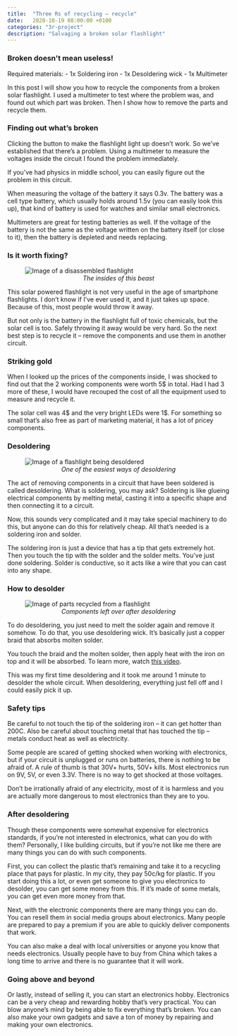 ```yaml
---
title:  "Three Rs of recycling – recycle"
date:   2020-10-19 08:00:00 +0100
categories: "3r-project"
description: "Salvaging a broken solar flashlight"
---
```

<h3>Broken doesn't mean useless!</h3>
Required materials:
- 1x Soldering iron
- 1x Desoldering wick
- 1x Multimeter

In this post I will show you how to recycle the components from a broken solar flashlight. I used a multimeter to test where the problem was, and found out which part was broken. Then I show how to remove the parts and recycle them.

<h3>Finding out what’s broken</h3>
Clicking the button to make the flashlight light up doesn’t work. So we’ve established that there’s a problem. Using a multimeter to measure the voltages inside the circuit I found the problem immediately. 

If you’ve had physics in middle school, you can easily figure out the problem in this circuit. 

When measuring the voltage of the battery it says 0.3v. The battery was a cell type battery, which usually holds around 1.5v (you can easily look this up), that kind of battery is used for watches and similar small electronics. 

Multimeters are great for testing batteries as well. If the voltage of the battery is not the same as the voltage written on the battery itself (or close to it), then the battery is depleted and needs replacing.

<h3>Is it worth fixing?</h3>
<figure>
<img src="{{ site.baseurl }}/images/disassembled-flashlight.jpg" alt="Image of a disassembled flashlight" style="display:block;margin:auto;">
<figcaption style="text-align:center"><i>The insides of this beast</i></figcaption>
</figure>

This solar powered flashlight is not very useful in the age of smartphone flashlights. I don’t know if I’ve ever used it, and it just takes up space. Because of this, most people would throw it away. 

But not only is the battery in the flashlight full of toxic chemicals, but the solar cell is too. Safely throwing it away would be very hard. So the next best step is to recycle it – remove the components and use them in another circuit.

<h3>Striking gold</h3>
When I looked up the prices of the components inside, I was shocked to find out that the 2 working components were worth 5$ in total. Had I had 3 more of these, I would have recouped the cost of all the equipment used to measure and recycle it. 

The solar cell was 4$ and the very bright LEDs were 1$. For something so small that’s also free as part of marketing material, it has a lot of pricey components.

<h3>Desoldering</h3>
<figure>
<img src="{{ site.baseurl }}/images/desoldering-flashlight.jpg" alt="Image of a flashlight being desoldered" style="display:block;margin:auto;">
<figcaption style="text-align:center"><i>One of the easiest ways of desoldering</i></figcaption>
</figure>

The act of removing components in a circuit that have been soldered is called desoldering. What is soldering, you may ask? Soldering is like glueing  electrical components by melting metal, casting it into a specific shape and then connecting it to a circuit. 

Now, this sounds very complicated and it may take special machinery to do this, but anyone can do this for relatively cheap. All that’s needed is a soldering iron and solder. 

The soldering iron is just a device that has a tip that gets  extremely hot. Then you touch the tip with the solder and the solder melts. You’ve just done soldering. Solder is conductive, so it acts like a wire that you can cast into any shape.

<h3>How to desolder</h3>
<figure>
<img src="{{ site.baseurl }}/images/recycled-flashlight.jpg" alt="Image of parts recycled from a flashlight" style="display:block;margin:auto;">
<figcaption style="text-align:center"><i>Components left over after desoldering</i></figcaption>
</figure>
To do desoldering, you just need to melt the solder again and remove it somehow. To do that, you use desoldering wick. It’s basically just a copper braid that absorbs molten solder. 

You touch the braid and the molten solder, then apply heat with the iron on top and it will be absorbed. To learn more, watch [this video](https://www.youtube.com/watch?v=pu-nudUAGVo).

This was my first time desoldering and it took me around 1 minute to desolder the whole circuit. When desoldering, everything just fell off and I could easily pick it up. 

<h3>Safety tips</h3>
Be careful to not touch the tip of the soldering iron – it can get hotter than 200C. Also be careful about touching metal that has touched the tip – metals conduct heat as well as electricity. 

Some people are scared of getting shocked when working with electronics, but if your circuit is unplugged or runs on batteries, there is nothing to be afraid of. A rule of thumb is that 30V+ hurts, 50V+ kills. Most electronics run on 9V, 5V, or even 3.3V. There is no way to get shocked at those voltages. 

Don’t be irrationally afraid of any electricity, most of it is harmless and you are actually more dangerous to most electronics than they are to you.

<h3>After desoldering</h3>
Though these components were somewhat expensive for electronics standards, if you’re not interested in electronics, what can you do with them? Personally, I like building circuits, but if you’re not like me there are many things you can do with such components. 

First, you can collect the plastic that’s remaining and take it to a recycling place that pays for plastic. In my city, they pay 50c/kg for plastic. If you start doing this a lot, or even get someone to give you electronics to desolder, you can get some money from this. If it’s made of some metals, you can get even more money from that.

Next, with the electronic components there are many things you can do. You can resell them in social media groups about electronics. Many people are prepared to pay a premium if you are able to quickly deliver components that work. 

You can also make a deal with local universities or anyone you know that needs electronics. Usually people have to buy from China which takes a long time to arrive and there is no guarantee that it will work.

<h3>Going above and beyond</h3>
Or lastly, instead of selling it, you can start an electronics hobby. Electronics can be a very cheap and rewarding hobby that’s very practical. You can blow anyone’s mind by being able to fix everything that’s broken. You can also make your own gadgets and save a ton of money by repairing and making your own electronics. 